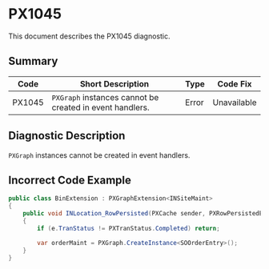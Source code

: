 # PX1045
This document describes the PX1045 diagnostic.

## Summary

| Code   | Short Description                                                  | Type  | Code Fix    | 
| ------ | -------------------------------------------------------- | ----- | ----------- | 
| PX1045 | `PXGraph` instances cannot be created in event handlers. | Error | Unavailable |

## Diagnostic Description
`PXGraph` instances cannot be created in event handlers.

## Incorrect Code Example

```C#
public class BinExtension : PXGraphExtension<INSiteMaint>
{
    public void INLocation_RowPersisted(PXCache sender, PXRowPersistedEventArgs e)
    {
        if (e.TranStatus != PXTranStatus.Completed) return;

        var orderMaint = PXGraph.CreateInstance<SOOrderEntry>();
    }
}
```